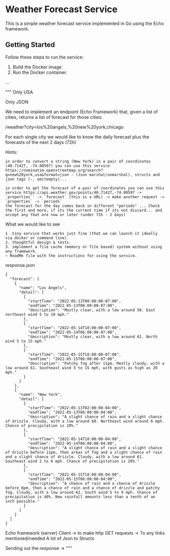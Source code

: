 # Weather Forecast Service

This is a simple weather forecast service implemented in Go using the Echo framework.

## Getting Started

Follow these steps to run the service:

1. Build the Docker image.
2. Run the Docker container.

...

"""
Only USA

Only JSON

We need to implement an endpoint (Echo Framework) that, given a list of cities, returns a list of forecast for those cities:

/weather?city=los%20angels,%20new%20york,chicago

For each single city we would like to know the daily forecast plus the forecasts of the next 2 days (72h)

Hints:

    in order to convert a string (New York) in a pair of coordinates (40.71427, -74.00597) you can use this service https://nominatim.openstreetmap.org/search?q=new%20york,usa&format=json - (Json marshal/unmarshal), structs and json tags (-, omitempty)... 

    in order to get the forecast of a pair of coordinates you can use this service https://api.weather.gov/points/40.71427,-74.00597 -> `properties`` -> `forecast` (this is a URL) -> make another request -> `properties` -> `periods`
    the forecast for the day comes back in different "periods" ... Check the first and more, if its the current time if its not discard... and accept any that are now or later (under 72h - 2 days)

What we would like to see

    1 .tiny service that works just fine (that we can launch it ideally via docker or command line).
    2. thoughtful design & tests.
    3. implement a file cache (memory or file based) system without using any framework.
    ~ ReadMe file with the instructions for using the service.

response.json
```
{
  "forecast": [
    {
      "name": "Los Angels",
      "detail": [
        {
          "startTime": "2022-05-13T00:00:00-07:00",
          "endTime": "2022-05-13T06:00:00-07:00",
          "description": "Mostly clear, with a low around 58. East northeast wind 5 to 10 mph."
        },
        {
          "startTime": "2022-05-14T18:00:00-07:00",
          "endTime": "2022-05-14T06:00:00-07:00",
          "description": "Mostly clear, with a low around 61. North wind 5 to 15 mph."
        },
        {
          "startTime": "2022-05-15T18:00:00-07:00",
          "endTime": "2022-05-15T06:00:00-07:00",
          "description": "Patchy fog after 11pm. Mostly cloudy, with a low around 61. Southeast wind 5 to 15 mph, with gusts as high as 20 mph."
        }
      ]
    },
    {
      "name": "New York",
      "detail": [
        {
          "startTime": "2022-05-13T02:00:00-04:00",
          "endTime": "2022-05-13T06:00:00-04:00",
          "description": "A slight chance of rain and a slight chance of drizzle. Cloudy, with a low around 60. Northeast wind around 6 mph. Chance of precipitation is 20%."
        },
        {
          "startTime": "2022-05-14T18:00:00-04:00",
          "endTime": "2022-05-14T06:00:00-04:00",
          "description": "A slight chance of rain and a slight chance of drizzle before 11pm, then areas of fog and a slight chance of rain and a slight chance of drizzle. Cloudy, with a low around 61. Southeast wind 2 to 6 mph. Chance of precipitation is 20%."
        },
        {
          "startTime": "2022-05-15T18:00:00-04:00",
          "endTime": "2022-05-15T06:00:00-04:00",
          "description": "A chance of rain and a chance of drizzle before 8pm, then a chance of rain and a chance of drizzle and patchy fog. Cloudy, with a low around 62. South wind 5 to 9 mph. Chance of precipitation is 40%. New rainfall amounts less than a tenth of an inch possible."
        }
      ]
    }
  ]
}
```

Echo framework (server)
Client -> to make http GET requests -> To any links mentioned/needed
A lot of Json to Structs

Sending out the response -> 
"""